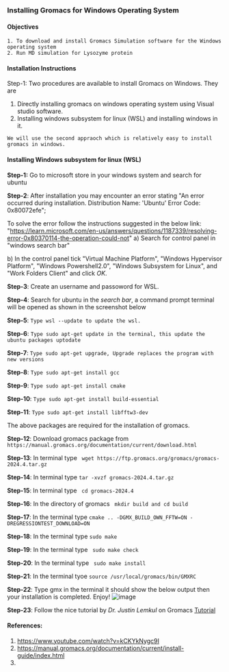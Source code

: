 ### Installing Gromacs for Windows Operating System

#### Objectives
```
1. To download and install Gromacs Simulation software for the Windows operating system
2. Run MD simulation for Lysozyme protein
```

#### Installation Instructions
Step-1: Two procedures are available to install Gromacs on Windows. They are
1. Directly installing gromacs on windows operating system using Visual studio software.
2. Installing windows subsystem for linux (WSL) and installing windows in it.
```
We will use the second appraoch which is relatively easy to install gromacs in windows.
```
#### Installing Windows subsystem for linux (WSL)
**Step-1:** Go to microsoft store in your windows system and search for ubuntu

**Step-2**: After installation you may encounter an error stating "An error occurred during installation. Distribution Name: 'Ubuntu' Error Code: 0x80072efe";

To solve the error follow the instructions suggested in the below link: "https://learn.microsoft.com/en-us/answers/questions/1187339/resolving-error-0x80370114-the-operation-could-not"
a) Search for control panel in "windows search bar"

b) In the control panel tick "Virtual Machine Platform", "Windows Hypervisor Platform", "Windows Powershell2.0", "Windows Subsystem for Linux", and "Work Folders Client" and click *OK*.

**Step-3**: Create an username and passoword for WSL.

**Step-4**: Search for ubuntu in the *search bar*, a command prompt terminal will be opened as shown in the screenshot below

**Step-5**: ```Type wsl --update to update the wsl.```

**Step-6**: ```Type sudo apt-get update in the terminal, this update the ubuntu packages uptodate```

**Step-7**: ```Type sudo apt-get upgrade, Upgrade replaces the program with new versions```

**Step-8**: ```Type sudo apt-get install gcc```

**Step-9**: ```Type sudo apt-get install cmake```

**Step-10**: ```Type sudo apt-get install build-essential```

**Step-11**: ```Type sudo apt-get install libfftw3-dev```

The above packages are required for the installation of gromacs.

**Step-12**: Download gromacs package from ```https://manual.gromacs.org/documentation/current/download.html```

**Step-13**: In terminal type ``` wget https://ftp.gromacs.org/gromacs/gromacs-2024.4.tar.gz```

**Step-14**: In terminal type ``` tar -xvzf gromacs-2024.4.tar.gz ```

**Step-15**: In terminal type ``` cd gromacs-2024.4```

**Step-16**: In the directory of gromacs ``` mkdir build and cd build```

**Step-17**: In the terminal type ```cmake .. -DGMX_BUILD_OWN_FFTW=ON -DREGRESSIONTEST_DOWNLOAD=ON```

**Step-18**: In the terminal type ``` sudo make ```

**Step-19**: In the terminal type ``` sudo make check```

**Step-20**: In the terminal type ``` sudo make install```

**Step-21**: In the terminal tyoe ```source /usr/local/gromacs/bin/GMXRC```


**Step-22**: Type gmx in the terminal it should show the below output then your installation is completed. Enjoy!
     ![image](https://github.com/user-attachments/assets/e5afc355-afe5-4a4d-95d6-0a078b51ec1d)

**Step-23**: Follow the nice tutorial by *Dr. Justin Lemkul* on Gromacs [Tutorial](http://www.mdtutorials.com/gmx/)





 








#### References:
1. https://www.youtube.com/watch?v=kCKYkNygc9I
2. https://manual.gromacs.org/documentation/current/install-guide/index.html
3. 



